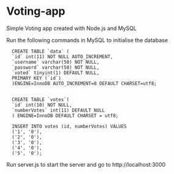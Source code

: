 # Voting-app

Simple Voting app created with Node.js and MySQL

Run the following commands in MySQL to initialise the database

      CREATE TABLE `data` (
      `id` int(11) NOT NULL AUTO_INCREMENT,
      `username` varchar(50) NOT NULL,
      `password` varchar(50) NOT NULL,
      `voted` tinyint(1) DEFAULT NULL,
      PRIMARY KEY (`id`)
      )ENGINE=InnoDB AUTO_INCREMENT=8 DEFAULT CHARSET=utf8;


      CREATE TABLE `votes`(
      `id` int(10) NOT NULL,
      `numberVotes` int(11) DEFAULT NULL
      ) ENGINE=InnoDB DEFAULT CHARSET = utf8;
      
      INSERT INTO votes (id, numberVotes) VALUES 
      ('1', '0'),
      ('2', '0'),
      ('3', '0'),
      ('4', '0'),
      ('5', '0');
      
Run server.js to start the server and go to http://localhost:3000
